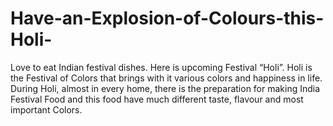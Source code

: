 # Have-an-Explosion-of-Colours-this-Holi-
Love to eat Indian festival dishes. Here is upcoming Festival “Holi”. Holi is the Festival of Colors that brings with it various colors and happiness in life. During Holi, almost in every home, there is the preparation for making India Festival Food and this food have much different taste, flavour and most important Colors.
